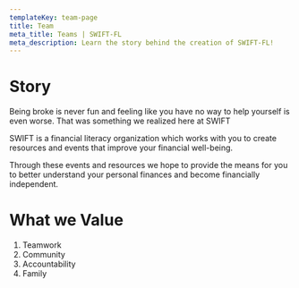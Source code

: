 ```yaml
---
templateKey: team-page
title: Team
meta_title: Teams | SWIFT-FL
meta_description: Learn the story behind the creation of SWIFT-FL!
---
```

# **Story**

Being broke is never fun and feeling like you have no way to help yourself is even worse. That was something we realized here at SWIFT

 SWIFT is a financial literacy organization which works with you to create resources and events that improve your financial well-being.

Through these events and resources we hope to provide the means for you to better understand your personal finances and become financially independent. 

# **What we Value**

1. Teamwork
2. Community
3. Accountability
4. Family
